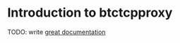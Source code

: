 # Introduction to btctcpproxy

TODO: write [great documentation](http://jacobian.org/writing/what-to-write/)
